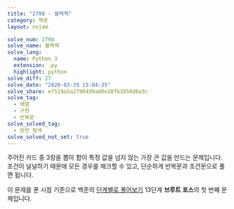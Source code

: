 ```yaml
---
title: "2798 - 블랙잭"
category: 백준
layout: nojam

solve_num: 2798
solve_name: 블랙잭
solve_lang:
  name: Python 3
  extension: .py
  highlight: python
solve_diff: 27
solve_date: "2020-03-29 15:04:35"
solve_share: ef519a5a2790499a80e38fb3858d6e3c
solve_tag:
  - 배열
  - 구현
  - 반복문
solve_solved_tag:
  - 완전 탐색
solve_solved_not_set: true
---
```


주어진 카드 중 3장을 뽑아 합이 특정 값을 넘지 않는 가장 큰 값을 만드는 문제입니다. 조건이 널널하기 때문에 모든 경우를 체크할 수 있고, 단순하게 반복문과 조건문으로 풀면 됩니다.

이 문제를 푼 시점 기준으로 백준의 [단계별로 풀어보기](http://noj.am/p/s) 13단계 **브루트 포스**의 첫 번째 문제입니다.
